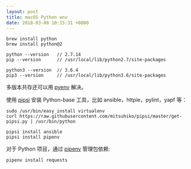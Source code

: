 ```yaml
---
layout: post
title: macOS Python env
date: 2018-03-08 10:15:31 +0800
---
```


```
brew install python
brew install python@2

python --version   // 2.7.14
pip --version      // /usr/local/lib/python2.7/site-packages

python3 --version  // 3.6.4
pip3 --version     // /usr/local/lib/python3.6/site-packages
```

多版本共存还可以用 [pyenv](https://github.com/pyenv/pyenv) 解决。

使用 [pipsi](https://github.com/mitsuhiko/pipsi) 安装 Python-base 工具，比如 ansible，httpie，pylint，yapf 等：

```
sudo /usr/bin/easy_install virtualenv
curl https://raw.githubusercontent.com/mitsuhiko/pipsi/master/get-pipsi.py | /usr/bin/python

pipsi install ansible
pipsi install pipenv
```

对于 Python 项目，通过 [pipenv](https://github.com/pypa/pipenv) 管理包依赖:

```
pipenv install requests
```
